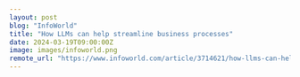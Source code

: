 ```yaml
---
layout: post
blog: "InfoWorld"
title: "How LLMs can help streamline business processes"
date: 2024-03-19T09:00:00Z
image: images/infoworld.png
remote_url: "https://www.infoworld.com/article/3714621/how-llms-can-help-streamline-business-processes.html#tk.rss_applicationdevelopment"
---
```

